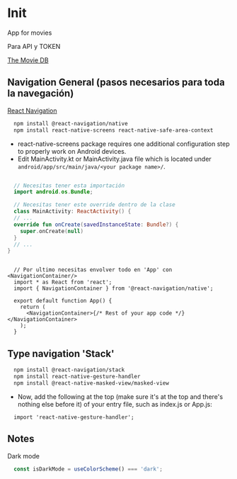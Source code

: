 # Init

App for movies

Para API y TOKEN

[The Movie DB](https://www.themoviedb.org/)

## Navigation General (pasos necesarios para toda la navegación)

[React Navigation](https://reactnavigation.org/)

```bash
  npm install @react-navigation/native
  npm install react-native-screens react-native-safe-area-context
```

- react-native-screens package requires one additional configuration step to properly work on Android devices.
- Edit MainActivity.kt or MainActivity.java file which is located under `android/app/src/main/java/<your package name>/`.

```kotlin

  // Necesitas tener esta importación
  import android.os.Bundle;

  // Necesitas tener este override dentro de la clase
  class MainActivity: ReactActivity() {
  // ...
  override fun onCreate(savedInstanceState: Bundle?) {
    super.onCreate(null)
  }
  // ...
}

```

```tsx

  // Por ultimo necesitas envolver todo en 'App' con <NavigationContainer/>
  import * as React from 'react';
  import { NavigationContainer } from '@react-navigation/native';

  export default function App() {
    return (
      <NavigationContainer>{/* Rest of your app code */}</NavigationContainer>
    );
  }

```

## Type navigation 'Stack'

```bash
  npm install @react-navigation/stack
  npm install react-native-gesture-handler
  npm install @react-native-masked-view/masked-view
```

- Now, add the following at the top (make sure it's at the top and there's nothing else before it) of your entry file, such as index.js or App.js:

```tsx
  import 'react-native-gesture-handler';
```

## Notes

Dark mode

```jsx
  const isDarkMode = useColorScheme() === 'dark';
```
